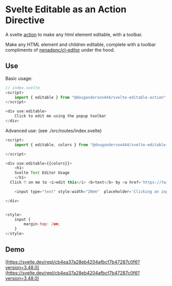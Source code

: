 # Svelte Editable as an Action Directive

A svelte [action](https://svelte.dev/docs#template-syntax-element-directives-use-action) to make any html element editable, with a toolbar.

Make any HTML element and children editable, complete with a toolbar compliments of [nenadpnc/cl-editor](https://github.com/nenadpnc/cl-editor) under the hood.

## Use

Basic usage:

```js
// index.svelte
<script>
    import { editable } from "@douganderson444/svelte-editable-action"
</script>

<div use:editable>
    Click to edit me using the popup toolbar
</div>
```

Advanced use: (see ./src/routes/index.svelte)

```js
<script>
    import { editable, colors } from "@douganderson444/svelte-editable-action"

</script>

<div use:editable={{colors}}>
	<h1>
	Svelte Text Editor Usage
	</h1>
  Click 🖱️ on me to <i>edit this</i> <b>text</b> by <a href='https://twitter.com/DougAnderson444' target='_blank'>@DougAnderson444</a>

	<input type="text" style:width="20em"  placeholder='Clicking an input does not affect editing'>

</div>


<style>
	input {
		margin-top: 2em;
	}
</style>

```

## Demo

[https://svelte.dev/repl/cb4ea37a28eb4204afbcf7b47287c0f6?version=3.48.0](https://svelte.dev/repl/cb4ea37a28eb4204afbcf7b47287c0f6?version=3.48.0)
